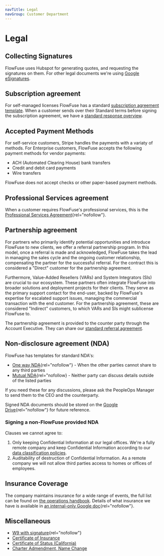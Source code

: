 ```yaml
---
navTitle: Legal
navGroup: Customer Department
---
```


# Legal

## Collecting Signatures

FlowFuse uses Hubspot for generating quotes, and requesting the signatures on
them. For other legal documents we're using
[Google eSignatures](https://support.google.com/docs/answer/12315692?hl=en).

## Subscription agreement

For self-managed licenses FlowFuse has a standard
[subscription agreement template](/handbook/sales/subscription-agreement-1.5/).
When a customer sends over their Standard terms before signing the subscription
agreement, we have a
[standard response overview](https://docs.google.com/document/d/1US_eixmRtzzFHybl3l9woP0isrwvK2_t7nPXoKYiuq4/edit?tab=t.0#heading=h.w8522tz1d0cr).

## Accepted Payment Methods

For self-service customers, Stripe handles the payments with a variaty of
methods. For Enterprise customers, FlowFuse accepts the following payment
methods for vendor payments:

- ACH (Automated Clearing House) bank transfers
- Credit and debit card payments
- Wire transfers

FlowFuse does not accept checks or other paper-based payment methods.

## Professional Services agreement

When a customer requires FlowFuse's professional services, this is the
[Professional Services Agreement](https://docs.google.com/document/d/1OsasRHu208IOarTiZXp_xLshJX7IKJqfTztgzgovCIA){rel="nofollow"}.

## Partnership agreement

For partners who primarily identify potential opportunities and introduce
FlowFuse to new clients, we offer a referral partnership program. In this model,
once a referral is made and acknowledged, FlowFuse takes the lead in managing
the sales cycle and the ongoing customer relationship, compensating the partner
for the successful referral. For the contract this is considered a "Direct"
customer for the partnership agreement.

Furthermore, Value-Added Resellers (VARs) and System Integrators (SIs) are
crucial to our ecosystem. These partners often integrate FlowFuse into broader
solutions and deployment projects for their clients. They serve as the primary
support contact for the end-user, backed by FlowFuse's expertise for escalated
support issues, managing the commercial transaction with the end customer. For
the partnership agreement, these are considered "Indirect" customers, to which
VARs and SIs might sublicense FlowFuse to.

The partnership agreement is provided to the counter party through the Account
Executive. They can share our
[standard referral agreement](https://docs.google.com/document/d/1hlmu75o-QG6OsSoBG60v6c0uUMUi98Mz).

## Non-disclosure agreement (NDA)

FlowFuse has templates for standard NDA's:

- [One way NDA](https://docs.google.com/document/d/1r6a3qgYrfKwNnNwQwx2Wp63QiC_sHGHYca8f9IR_fCI){rel="nofollow"} -
  When the other parties cannot share to any third parties
- [Mutual NDA](https://docs.google.com/document/d/1YiOQPbcEwbqpLcnrYjaui9ur1iLO_8Y3Ty4TOVJNiTk){rel="nofollow} -
  Neither party can discuss details outside of the listed parties

If you need these for any discussions, please ask the PeopleOps Manager to send
them to the CEO and the counterparty.

Signed NDA documents should be stored on the
[Google Drive](https://drive.google.com/drive/u/1/folders/1BT1KY7B18N4JWlVGEnRsovhwiGnZkm5F){rel="nofollow"}
for future reference.

### Signing a non-FlowFuse provided NDA

Clauses we cannot agree to:

1. Only keeping Confidential Information at our legal offices. We're a fully
   remote company and keep Confidential Information according to our
   [data classification policies](/handbook/company/security/data-management/#data-classification).
1. Auditability of destruction of Confidential Information. As a remote company
   we will not allow third parties access to homes or offices of employees.

## Insurance Coverage

The company maintains insurance for a wide range of events, the full list can be
found on [the operations handbook](/handbook/operations/). Details of what
insurance we have is available in
[an internal-only Google doc](https://docs.google.com/document/d/1ZhhI8PNsp8QmyX4qHwLBGJ89GsnfmUYjau0qNZzSig0/edit?tab=t.0){rel="nofollow"}.

## Miscellaneous

- [W9 with signature](https://drive.google.com/file/d/1A2_mnPRfc5gWAb4yEYNiViuCHiARkLcD/view){rel="nofollow"}
- [Certificate of Insurance](https://drive.google.com/file/d/1ZYSMFZxCksvyPLDb9vDBcH41T6_SurPE/view?usp=sharing)
- [Certificate of Status (California)](https://drive.google.com/file/d/11-gdRk-FNxQidcfZlmL7sDc3nDrLgnmW/view?usp=drive_link)
- [Charter Admendment, Name Change](https://drive.google.com/file/d/1ol5lviVP7anxVqESebGiW3Ezku6fPAKx/view?usp=drive_link)
